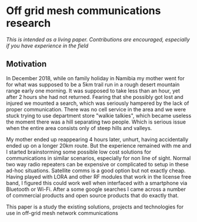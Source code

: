 # Off grid mesh communications research

*This is intended as a living paper. Contributions are encouraged, especially if you have experience in the field*

## Motivation

In December 2018, while on family holiday in Namibia my mother went for for what was supposed to be a 5km trail run in a rough desert mountain range early one morning. It was supposed to take less than an hour, yet after 2 hours she had not returned. Fearing that she possibly got lost and injured we mounted a search, which was seriously hampered by the lack of proper communication. There was no cell service in the area and we were stuck trying to use department store "walkie talkies", which became useless the moment there was a hill separating two people. Which is serious issue when the entire area consists only of steep hills and valleys.

My mother ended up reappearing 4 hours later, unhurt, having accidentally ended up on a longer 20km route. But the experience remained with me and I started brainstorming some possible low cost solutions for communications in similar scenarios, especially for non line of sight. Normal two way radio repeaters can be expensive or complicated to setup in these ad-hoc situations. Satellite comms is a good option but not exactly cheap. Having played with LORA and other RF modules that work in the license free band, I figured this could work well when interfaced with a smartphone via Bluetooth or Wi-Fi. After a some google searches I came across a number of commercial products and open source products that do exactly that.

This paper is a study the existing solutions, projects and technologies for use in off-grid mesh network communications
